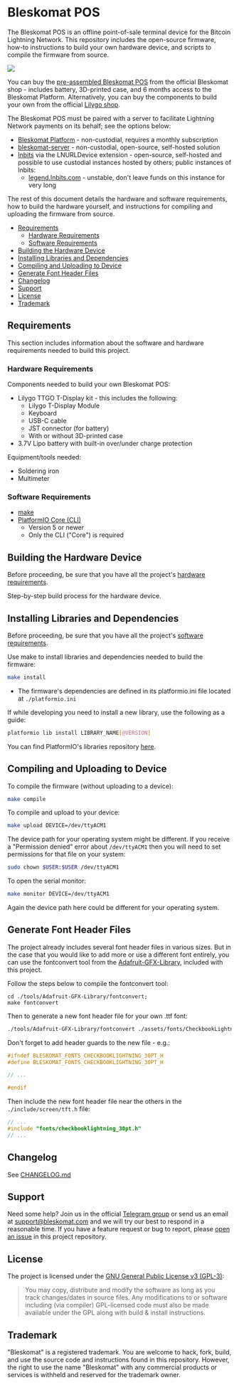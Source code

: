 # Bleskomat POS

The Bleskomat POS is an offline point-of-sale terminal device for the Bitcoin Lightning Network. This repository includes the open-source firmware, how-to instructions to build your own hardware device, and scripts to compile the firmware from source.

![](https://github.com/bleskomat/bleskomat-pos/blob/master/assets/images/banner.jpg)

You can buy the [pre-assembled Bleskomat POS](https://shop.bleskomat.com/product/bleskomat-pos) from the official Bleskomat shop - includes battery, 3D-printed case, and 6 months access to the Bleskomat Platform. Alternatively, you can buy the components to build your own from the official [Lilygo shop](https://aliexpress.com/item/1005003589706292.html).

The Bleskomat POS must be paired with a server to facilitate Lightning Network payments on its behalf; see the options below:
* [Bleskomat Platform](https://platform.bleskomat.com) - non-custodial, requires a monthly subscription
* [bleskomat-server](https://github.com/bleskomat/bleskomat-server) - non-custodial, open-source, self-hosted solution
* [lnbits](https://github.com/lnbits/lnbits-legend) via the LNURLDevice extension - open-source, self-hosted and possible to use custodial instances hosted by others; public instances of lnbits:
	* [legend.lnbits.com](https://legend.lnbits.com) - unstable, don't leave funds on this instance for very long

The rest of this document details the hardware and software requirements, how to build the hardware yourself, and instructions for compiling and uploading the firmware from source.

* [Requirements](#requirements)
	* [Hardware Requirements](#hardware-requirements)
	* [Software Requirements](#software-requirements)
* [Building the Hardware Device](#building-the-hardware-device)
* [Installing Libraries and Dependencies](#installing-libraries-and-dependencies)
* [Compiling and Uploading to Device](#compiling-and-uploading-to-device)
* [Generate Font Header Files](#generate-font-header-files)
* [Changelog](#changelog)
* [Support](#support)
* [License](#license)
* [Trademark](#trademark)


## Requirements

This section includes information about the software and hardware requirements needed to build this project.


### Hardware Requirements

Components needed to build your own Bleskomat POS:
* Lilygo TTGO T-Display kit - this includes the following:
	* Lilygo T-Display Module
	* Keyboard
	* USB-C cable
	* JST connector (for battery)
	* With or without 3D-printed case
* 3.7V Lipo battery with built-in over/under charge protection

Equipment/tools needed:
* Soldering iron
* Multimeter


### Software Requirements

* [make](https://www.gnu.org/software/make/)
* [PlatformIO Core (CLI)](https://docs.platformio.org/en/latest/core/)
	* Version 5 or newer
	* Only the CLI ("Core") is required


## Building the Hardware Device

Before proceeding, be sure that you have all the project's [hardware requirements](#hardware-requirements).

Step-by-step build process for the hardware device.


## Installing Libraries and Dependencies

Before proceeding, be sure that you have all the project's [software requirements](#software-requirements).

Use make to install libraries and dependencies needed to build the firmware:
```bash
make install
```
* The firmware's dependencies are defined in its platformio.ini file located at `./platformio.ini`

If while developing you need to install a new library, use the following as a guide:
```bash
platformio lib install LIBRARY_NAME[@VERSION]
```
You can find PlatformIO's libraries repository [here](https://platformio.org/lib).


## Compiling and Uploading to Device

To compile the firmware (without uploading to a device):
```bash
make compile
```

To compile and upload to your device:
```bash
make upload DEVICE=/dev/ttyACM1
```
The device path for your operating system might be different. If you receive a "Permission denied" error about `/dev/ttyACM1` then you will need to set permissions for that file on your system:
```bash
sudo chown $USER:$USER /dev/ttyACM1
```

To open the serial monitor:
```bash
make monitor DEVICE=/dev/ttyACM1
```
Again the device path here could be different for your operating system.


## Generate Font Header Files

The project already includes several font header files in various sizes. But in the case that you would like to add more or use a different font entirely, you can use the fontconvert tool from the [Adafruit-GFX-Library](https://github.com/adafruit/Adafruit-GFX-Library), included with this project.

Follow the steps below to compile the fontconvert tool:
```
cd ./tools/Adafruit-GFX-Library/fontconvert;
make fontconvert
```
Then to generate a new font header file for your own .ttf font:
```bash
./tools/Adafruit-GFX-Library/fontconvert ./assets/fonts/CheckbookLightning/CheckbookLightning.ttf 30 > ./include/fonts/checkbooklightning_30pt.h
```
Don't forget to add header guards to the new file - e.g.:
```c
#ifndef BLESKOMAT_FONTS_CHECKBOOKLIGHTNING_30PT_H
#define BLESKOMAT_FONTS_CHECKBOOKLIGHTNING_30PT_H

// ...

#endif
```
Then include the new font header file near the others in the `./include/screen/tft.h` file:
```c
// ...
#include "fonts/checkbooklightning_30pt.h"
// ...
```


## Changelog

See [CHANGELOG.md](https://github.com/bleskomat/bleskomat-pos/blob/master/CHANGELOG.md)


## Support

Need some help? Join us in the official [Telegram group](https://t.me/bleskomat) or send us an email at [support@bleskomat.com](mailto:support@bleskomat.com) and we will try our best to respond in a reasonable time. If you have a feature request or bug to report, please [open an issue](https://github.com/bleskomat/bleskomat-pos/issues) in this project repository.


## License

The project is licensed under the [GNU General Public License v3 (GPL-3)](https://tldrlegal.com/license/gnu-general-public-license-v3-(gpl-3)):
> You may copy, distribute and modify the software as long as you track changes/dates in source files. Any modifications to or software including (via compiler) GPL-licensed code must also be made available under the GPL along with build & install instructions.


## Trademark

"Bleskomat" is a registered trademark. You are welcome to hack, fork, build, and use the source code and instructions found in this repository. However, the right to use the name "Bleskomat" with any commercial products or services is withheld and reserved for the trademark owner.
